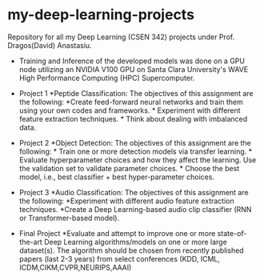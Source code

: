 # my-deep-learning-projects
Repository for all my Deep Learning (CSEN 342) projects under Prof. Dragos(David) Anastasiu. 

- Training and Inference of the developed models was done on a GPU node utilizing an NVIDIA V100 GPU on Santa Clara University's WAVE High Performance Computing (HPC) Supercomputer.

- Project 1  *Peptide Classification: The objectives of this assignment are the following: *Create feed-forward neural networks and train them using your own codes and frameworks. * Experiment with different feature extraction techniques.  * Think about dealing with imbalanced data.
- Project 2 *Object Detection: The objectives of this assignment are the following: * Train one or more detection models via transfer learning. * Evaluate hyperparameter choices and how they affect the learning. Use the validation set to validate parameter choices. * Choose the best model, i.e., best classifier + best hyper-parameter choices.
- Project 3  *Audio Classification: The objectives of this assignment are the following: *Experiment with different audio feature extraction techniques. *Create a Deep Learning-based audio clip classifier (RNN or Transformer-based 
model).
- Final Project  *Evaluate and attempt to improve one or more state-of-the-art Deep Learning
algorithms/models on one or more large dataset(s). The algorithm should be chosen from recently
published papers (last 2-3 years) from select conferences (KDD, ICML, ICDM,CIKM,CVPR,NEURIPS,AAAI)
